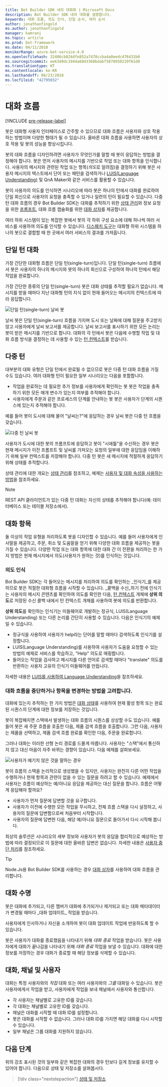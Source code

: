 ```yaml
---
title: Bot Builder SDK 내의 대화화 | Microsoft Docs
description: Bot Builder SDK 내의 대화를 설명합니다.
keywords: 대화 흐름, 의도 인식, 단일 순서, 여러 순서
author: jonathanfingold
ms.author: jonathanfingold
manager: kamrani
ms.topic: article
ms.prod: bot-framework
ms.date: 04/11/2018
monikerRange: azure-bot-service-4.0
ms.openlocfilehash: 32486cb024dfe852a7478ccba4a0eedc476431b0
ms.sourcegitcommit: ee63d9dc1944a6843368bdabf5878950229f61d0
ms.translationtype: HT
ms.contentlocale: ko-KR
ms.lasthandoff: 08/23/2018
ms.locfileid: "42795032"
---
```

# <a name="conversation-flow"></a>대화 흐름
[!INCLUDE [pre-release-label](../includes/pre-release-label.md)]

봇은 대화형 사용자 인터페이스로 간주할 수 있으므로 대화 흐름은 사용자와 상호 작용하는 방법이며 다양한 형태가 될 수 있습니다. 올바른 대화 흐름을 사용하면 사용자의 상호 작용 및 봇의 성능을 향상시킵니다.

봇의 대화 흐름을 디자인하려면 사용자가 무엇인가를 말할 때 봇이 응답하는 방법을 결정해야 합니다. 봇은 먼저 사용자의 메시지를 기반으로 작업 또는 대화 항목을 인식합니다. 사용자의 메시지와 관련된 작업 또는 항목(*의도*로 알려짐)을 결정하기 위해 봇은 사용자 메시지의 텍스트에서 단어 또는 패턴을 검색하거나 [LUIS(Language Understanding)](bot-builder-concept-luis.md) 및 QnA Maker와 같은 서비스를 활용할 수 있습니다. 

봇이 사용자의 의도를 인식하면 시나리오에 따라 봇은 하나의 턴에서 대화를 완료하여 단일 회신으로 사용자의 요청을 충족할 수 있거나 일련의 턴이 필요할 수 있습니다. 다중 턴 대화 흐름의 경우 Bot Builder SDK는 대화를 추적하기 위한 [상태 관리](./bot-builder-howto-v4-state.md)와 정보 요청을 위한 [프롬프트](bot-builder-prompts.md), 대화 흐름 캡슐화를 위한 [대화 상자](bot-builder-dialog-manage-conversation-flow.md)를 제공합니다. 

여러 하위 시스템이 있는 복잡한 봇에서 봇의 각 하위 구성 요소에 대해 하나씩 여러 서비스를 사용하여 의도를 인식할 수 있습니다. [디스패치 도구](bot-builder-tutorial-dispatch.md)는 대화형 하위 시스템을 하나의 봇으로 결합할 때 한 곳에서 여러 서비스의 결과를 가져옵니다. 
<!-- 
A conversation identifies a series of activities sent between a bot and a user on a specific channel and represents an interaction between one or more bots and either a _direct_ conversation with a specific user or a _group_ conversation with multiple users.
A bot communicates with a user on a channel by receiving activities from, and sending activities to the user.

- Each user has an ID that is unique per channel.
- Each conversation has an ID that is unique per channel.
- The channel sets the conversation ID when it starts the conversation.
- The bot cannot start a conversation; however, once it has a conversation ID, it can resume that conversation.
- Not all channels support group conversations.
-->

## <a name="single-turn-conversation"></a>단일 턴 대화

가장 간단한 대화형 흐름은 단일 턴(single-turn)입니다. 단일 턴(single-turn) 흐름에서 봇은 사용자의 하나의 메시지와 봇의 하나의 회신으로 구성하여 하나의 턴에서 해당 작업을 완료합니다. 



<!-- 
The EchoBot sample in the BotBuilder SDK is a single-turn bot. Here are other examples of single turn conversation flow:
* A bot for getting the weather report, that just tells the user what the weather is, when they say "What's the weather?".
* An IoT bot that responds to "turn on the lights" by calling an IoT service. -->

<!-- The following isn't always true, it's a generalization --> 가장 간단한 종류의 단일 턴(single-turn) 봇은 대화 상태를 추적할 필요가 없습니다. 메시지를 받을 때마다 지난 대화형 턴의 지식 없이 현재 들어오는 메시지의 컨텍스트에 따라 응답합니다.

![단일 턴(single-turn) 날씨 봇](./media/concept-conversation/weather-single-turn.png)

날씨 봇은 단일 턴(single-turn) 흐름을 가지며 도시 또는 날짜에 대해 질문을 주고받지 않고 사용자에게 날씨 보고서를 제공합니다. 날씨 보고서를 표시하기 위한 모든 논리는 봇이 받은 메시지를 기반으로 합니다. 대화의 각 턴에서 봇은 다음에 수행할 작업 및 대화 흐름 방식을 결정하는 데 사용할 수 있는 [턴 컨텍스트](bot-builder-concept-activity-processing.md#turn-context)를 받습니다. 

## <a name="multiple-turns"></a>다중 턴

대부분의 대화 유형은 단일 턴에서 완료될 수 없으므로 봇은 다중 턴 대화 흐름을 가질 수도 있습니다. 여러 대화형 턴이 필요한 일부 시나리오는 다음을 포함합니다.

 * 작업을 완료하는 데 필요한 추가 정보를 사용자에게 확인하는 봇 봇은 작업을 충족하기 위한 모든 매개 변수가 있는지 여부를 추적해야 합니다.
 * 사용자에게 주문과 같은 프로세스의 단계를 안내하는 봇 봇은 사용자가 단계의 시퀀스에 있는지 추적해야 합니다.

예를 들어 봇이 도시에 대해 물어 "날씨는?"에 응답하는 경우 날씨 봇은 다중 턴 흐름을 갖습니다.

![다중 턴 날씨 봇](./media/concept-conversation/weather-multi-turn.png)

사용자가 도시에 대한 봇의 프롬프트에 응답하고 봇이 "시애틀"을 수신하는 경우 봇은 현재 메시지가 이전 프롬프트 및 날씨를 가져오는 요청의 일부에 대한 응답임을 이해하기 위해 일부 컨텍스트를 저장해야 합니다. 다중 턴 봇은 새 메시지에 적절하게 응답하기 위해 상태를 추적합니다.

<!--
```
// TBD: snippet showing receiving message and using ConversationProperties
```
-->

상태 관리에 대한 개요는 [상태 관리](bot-builder-storage-concept.md)를 참조하고, 예제는 [사용자 및 대화 속성을 사용하는 방법](bot-builder-howto-v4-state.md)을 참조하세요.

> [!NOTE]
> REST API 클라이언트가 있는 다중 턴 대화는 자신의 상태를 추적해야 합니다(예: 데이터베이스 또는 테이블 저장소에서). 

## <a name="conversation-topics"></a>대화 항목

둘 이상의 작업 유형을 처리하도록 봇을 디자인할 수 있습니다. 예를 들어 사용자에게 인사말을 제공하고, 주문, 취소 및 도움말을 얻기 위해 다양한 대화 흐름을 제공하는 봇을 가질 수 있습니다. 다양한 작업 또는 대화 항목에 대한 대화 간 이 전환을 처리하는 한 가지 방법은 현재 메시지에서 의도(사용자가 원하는 것)를 인식하는 것입니다. 

### <a name="recognize-intent"></a>의도 인식

Bot Builder SDK는 각 들어오는 메시지를 처리하여 의도를 확인하는 _인식기_를 제공하므로 봇은 적절한 대화형 흐름을 시작할 수 있습니다. _콜백을 수신_하기 전에 인식기는 사용자의 메시지 콘텐츠를 확인하여 의도를 확인한 다음, [턴 컨텍스트](bot-builder-concept-activity-processing.md#turn-context) 개체에 **상위 의도**로 저장된 수신 콜백 내에서 턴 컨텍스트 개체를 사용하여 봇에 의도를 반환합니다. 

**상위 의도**를 확인하는 인식기는 미들웨어로 개발하는 정규식, LUIS(Language Understanding) 또는 다른 논리를 간단히 사용할 수 있습니다. 다음은 인식기의 예제일 수 있습니다.
   
* 정규식을 사용하여 사용자가 help라는 단어를 말할 때마다 검색하도록 인식기를 설정합니다.
* LUIS(Language Understanding)를 사용하여 사용자가 도움을 요청할 수 있는 방법의 예제로 서비스를 학습하고, "Help" 의도로 매핑합니다.
* 들어오는 작업을 검사하고 메시지를 다른 언어로 검색할 때마다 "translate" 의도를 반환하는 사용자 고유의 인식기 미들웨어를 만듭니다.

자세한 내용은 [LUIS를 사용하여 Language Understanding](bot-builder-concept-luis.md)을 참조하세요. <!-- TODO: ADD THIS TOPIC OR SNIPPET-->

### <a name="consider-how-to-interrupt-conversation-flow-or-change-topics"></a>대화 흐름을 중단하거나 항목을 변경하는 방법을 고려합니다.

대화에 있는지 추적하는 한 가지 방법은 [대화 상태](bot-builder-howto-v4-state.md)를 사용하여 현재 활성 항목 또는 완료된 시퀀스의 단계에 대한 정보를 저장하는 것입니다.

봇이 복잡해지면 스택에서 발생하는 대화 흐름의 시퀀스를 상상할 수도 있습니다. 예를 들어 봇은 새 주문 흐름을 호출한 다음, 제품 검색 흐름을 호출합니다. 그런 다음, 사용자는 제품을 선택하고, 제품 검색 흐름 완료를 확인한 다음, 주문을 완료합니다.

그러나 대화는 이러한 선형 논리 경로를 드물게 따릅니다. 사용자는 "스택"에서 통신하지 않고 대신 마음이 자주 바뀌는 경향이 있습니다. 다음 예제를 살펴보세요.

![사용자가 예기치 않은 것을 말하는 경우](./media/concept-conversation/interruption.png)

봇이 흐름의 스택을 논리적으로 생성했을 수 있지만, 사용자는 완전히 다른 어떤 작업을 수행하거나 현재 항목과 관련이 없을 수 있는 질문을 하려고 할 수 있습니다. 예제에서 사용자는 흐름이 예상하는 예/아니요 응답을 제공하는 대신 질문을 합니다. 흐름은 어떻게 응답해야 할까요?

* 사용자가 먼저 질문에 답변할 것을 요구합니다.
* 사용자가 이전에 수행한 모든 작업을 무시하고, 전체 흐름 스택을 다시 설정하고, 사용자의 질문에 답변함으로써 처음부터 시작합니다.
* 사용자의 질문에 답변한 다음, 해당 예/아니요 질문으로 돌아가서 다시 시작해 봅니다.

최상의 솔루션은 시나리오의 세부 정보와 사용자가 봇의 응답을 합리적으로 예상하는 방법에 따라 결정되므로 이 질문에 대한 올바른 답변은 없습니다. 자세한 내용은 [사용자 중단 처리](bot-builder-howto-handle-user-interrupt.md)를 참조하세요.

> [!TIP]
> Node.Js용 Bot Builder SDK를 사용하는 경우 [대화 상자](bot-builder-dialog-manage-conversation-flow.md)를 사용하여 대화 흐름을 관리합니다.

## <a name="conversation-lifetime"></a>대화 수명

<!-- Note: these activities are dependent on whether the channel actually sends them. Also, we should add links --> 봇은 대화에 추가되고, 다른 멤버가 대화에 추가되거나 제거되고 또는 대화 메타데이터가 변경될 때마다 _대화 업데이트_ 작업을 받습니다.
사용자에게 인사하거나 자신을 소개하여 봇이 대화 업데이트 작업에 반응하도록 할 수 있습니다.

봇은 사용자가 대화를 종료했음을 나타내기 위해 _대화 종료_ 작업을 받습니다. 봇은 사용자에게 대화가 끝나감을 나타내기 위해 _대화 종료_ 작업을 보낼 수 있습니다. 대화에 대한 정보를 저장하는 경우 대화가 종료할 때 해당 정보를 삭제할 수 있습니다.

<!--  Types of conversations

Your bot can support multi-turn interactions where it prompts users for multiple peices of information. It can be focused on a very specific task or support multiple types of tasks. 
The Bot Builder SDK has some built-in support for Language Understatnding (LUIS) and QnA Maker for adding natural language "question and answer" features to your bot.

<!--TODO: Add with links when these topics are available:
[Conversation flow] and other design articles.
[Using recognizers] [Using state and storage] and other how tos.
-->
## <a name="conversations-channels-and-users"></a>대화, 채널 및 사용자

대화는 특정 사용자와의 _직접_ 대화 또는 여러 사용자와의 _그룹_ 대화일 수 있습니다.
봇은 사용자에게서 작업을 받고, 사용자에게 작업을 보내 채널에서 사용자와 통신합니다.

- 각 사용자는 채널별로 고유한 ID를 갖습니다.
- 각 대화는 채널별로 고유한 ID를 갖습니다.
- 채널은 대화를 시작할 때 대화 ID를 설정합니다.
- 봇은 대화를 시작할 수 없습니다. 그러나 대화 ID를 가지면 해당 대화를 다시 시작할 수 있습니다.
- 일부 채널은 그룹 대화를 지원하지 않습니다.

## <a name="next-steps"></a>다음 단계

위의 강조 표시된 것의 일부와 같은 복잡한 대화의 경우 턴보다 길게 정보를 유지할 수 있어야 합니다. 다음으로 상태 및 저장소를 살펴봅시다.

> [!div class="nextstepaction"]
> [상태 및 저장소](bot-builder-storage-concept.md)

<!-- In addition, your bot can send activities back to the user, either _proactively_, in response to internal logic, or _reactively_, in response to an activity from the user or channel.-->
<!--TODO: Link to messaging how tos.-->

<!--  TODO: Change to next steps, one for each of LUIS and State
## See also

- Activities
- Adapter
- Context
- Proactive messaging
- State
-->

[QnAMaker]:(bot-builder-luis-and-qna.md#using-qna-maker)

<!-- TODO: Update when the Dispatch concept is pushed -->
[Dispatch]:(bot-builder-concept-luis.md)
